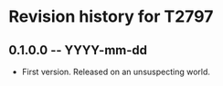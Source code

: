 # Revision history for T2797

## 0.1.0.0 -- YYYY-mm-dd

* First version. Released on an unsuspecting world.
